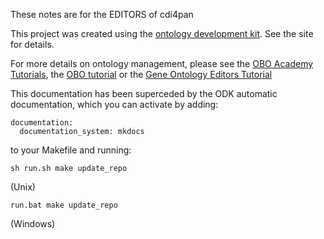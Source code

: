 These notes are for the EDITORS of cdi4pan

This project was created using the [ontology development kit](https://github.com/INCATools/ontology-development-kit). See the site for details.

For more details on ontology management, please see the 
[OBO Academy Tutorials](https://oboacademy.github.io/obook/), the
[OBO tutorial](https://github.com/jamesaoverton/obo-tutorial) or the [Gene Ontology Editors Tutorial](https://go-protege-tutorial.readthedocs.io/en/latest/)

This documentation has been superceded by the ODK automatic documentation, which you can
activate by adding:

```
documentation:
  documentation_system: mkdocs
```

to your Makefile and running:

```
sh run.sh make update_repo
```
(Unix)

```
run.bat make update_repo
```
(Windows)